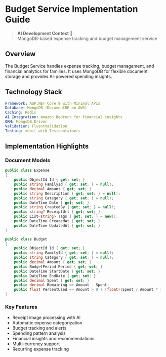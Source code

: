 # Budget Service Implementation Guide

> **AI Development Context** 🤖  
> MongoDB-based expense tracking and budget management service

## Overview

The Budget Service handles expense tracking, budget management, and financial analytics for families. It uses MongoDB for flexible document storage and provides AI-powered spending insights.

## Technology Stack

```yaml
Framework: ASP.NET Core 9 with Minimal APIs
Database: MongoDB (DocumentDB on AWS)
Caching: Redis
AI Integration: Amazon Bedrock for financial insights
ORM: MongoDB.Driver
Validation: FluentValidation
Testing: xUnit with Testcontainers
```

## Implementation Highlights

### Document Models
```csharp
public class Expense
{
    public ObjectId Id { get; set; }
    public string FamilyId { get; set; } = null!;
    public decimal Amount { get; set; }
    public string Description { get; set; } = null!;
    public string Category { get; set; } = null!;
    public DateTime Date { get; set; }
    public string CreatedBy { get; set; } = null!;
    public string? ReceiptUrl { get; set; }
    public List<string> Tags { get; set; } = new();
    public DateTime CreatedAt { get; set; }
    public DateTime UpdatedAt { get; set; }
}

public class Budget
{
    public ObjectId Id { get; set; }
    public string FamilyId { get; set; } = null!;
    public string Category { get; set; } = null!;
    public decimal Amount { get; set; }
    public BudgetPeriod Period { get; set; }
    public DateTime StartDate { get; set; }
    public DateTime EndDate { get; set; }
    public decimal Spent { get; set; }
    public decimal Remaining => Amount - Spent;
    public float PercentUsed => Amount > 0 ? (float)(Spent / Amount * 100) : 0;
}
```

### Key Features
- Receipt image processing with AI
- Automatic expense categorization
- Budget tracking and alerts
- Spending pattern analysis
- Financial insights and recommendations
- Multi-currency support
- Recurring expense tracking
